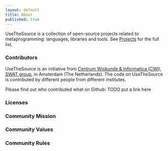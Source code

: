 ```yaml
---
layout: default
title: About
published: true
---
```


UseTheSource is a collection of open-source projects related to metaprogramming: languages, libraries and tools. See [Projects](../projects/) for the full list.

### Contributors

UseTheSource is an initiative from [Centrum Wiskunde & Informatica (CWI)](http://www.cwi.nl/), [SWAT group](http://www.cwi.nl/software-analysis-and-transformation), in Amsterdam (The Netherlands). The code on UseTheSource is contributed by different people from different institutes. 

Please find out who contributed what on Github: TODO put a link here

### Licenses

### Community Mission

### Community Values

### Community Rules


